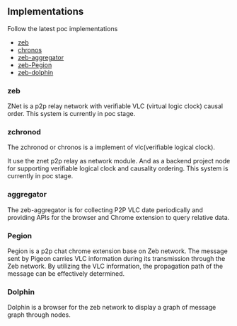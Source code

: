## Implementations

Follow the latest poc implementations

- [zeb](https://github.com/hetu-project/zeb)
- [chronos](https://github.com/hetu-project/chronos)
- [zeb-aggregator](https://github.com/hetu-project/zeb-aggregator)
- [zeb-Pegion](https://github.com/hetu-project/zeb-pegion)
- [zeb-dolphin](https://github.com/hetu-project/zeb-dolphin)

### zeb

ZNet is a p2p relay network with verifiable VLC (virtual logic clock) causal order. This system is currently in poc stage.

### zchronod

The zchronod or chronos is a implement of vlc(verifiable logical clock).

It use the znet p2p relay as network module. And as a backend project node for supporting verifiable logical clock and causality ordering. This system is currently in poc stage.

### aggregator

The zeb-aggregator is for collecting P2P VLC date periodically and providing APIs for the browser and Chrome extension to query relative data.

### Pegion

Pegion is a p2p chat chrome extension base on Zeb network. The message sent by Pigeon carries VLC information during its transmission through the Zeb network. By utilizing the VLC information, the propagation path of the message can be effectively determined.

### Dolphin

Dolphin is a browser for the zeb network to display a graph of message graph through nodes.
